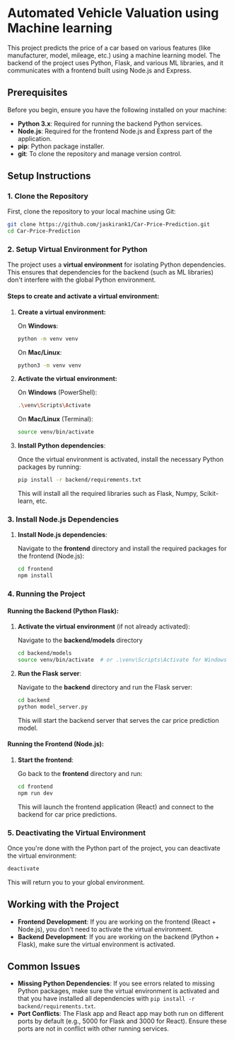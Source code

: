 
# Automated Vehicle Valuation using Machine learning

This project predicts the price of a car based on various features (like manufacturer, model, mileage, etc.) using a machine learning model. The backend of the project uses Python, Flask, and various ML libraries, and it communicates with a frontend built using Node.js and Express.

## Prerequisites

Before you begin, ensure you have the following installed on your machine:

- **Python 3.x**: Required for running the backend Python services.
- **Node.js**: Required for the frontend Node.js and Express part of the application.
- **pip**: Python package installer.
- **git**: To clone the repository and manage version control.

## Setup Instructions

### 1. Clone the Repository

First, clone the repository to your local machine using Git:

```bash
git clone https://github.com/jaskirank1/Car-Price-Prediction.git
cd Car-Price-Prediction
```

### 2. Setup Virtual Environment for Python

The project uses a **virtual environment** for isolating Python dependencies. This ensures that dependencies for the backend (such as ML libraries) don't interfere with the global Python environment.

#### Steps to create and activate a virtual environment:

1. **Create a virtual environment:**

   On **Windows**:

   ```bash
   python -m venv venv
   ```

   On **Mac/Linux**:

   ```bash
   python3 -m venv venv
   ```

2. **Activate the virtual environment:**

   On **Windows** (PowerShell):

   ```bash
   .\venv\Scripts\Activate
   ```

   On **Mac/Linux** (Terminal):

   ```bash
   source venv/bin/activate
   ```

3. **Install Python dependencies**:

   Once the virtual environment is activated, install the necessary Python packages by running:

   ```bash
   pip install -r backend/requirements.txt
   ```

   This will install all the required libraries such as Flask, Numpy, Scikit-learn, etc.

### 3. Install Node.js Dependencies

1. **Install Node.js dependencies**:

   Navigate to the **frontend** directory and install the required packages for the frontend (Node.js):

   ```bash
   cd frontend
   npm install
   ```

### 4. Running the Project

#### Running the Backend (Python Flask):

1. **Activate the virtual environment** (if not already activated):

   Navigate to the **backend/models** directory 
   ```bash
   cd backend/models
   source venv/bin/activate  # or .\venv\Scripts\Activate for Windows
   ```

2. **Run the Flask server**:

   Navigate to the **backend** directory and run the Flask server:

   ```bash
   cd backend
   python model_server.py
   ```

   This will start the backend server that serves the car price prediction model.

#### Running the Frontend (Node.js):

1. **Start the frontend**:

   Go back to the **frontend** directory and run:

   ```bash
   cd frontend
   npm run dev
   ```

   This will launch the frontend application (React) and connect to the backend for car price predictions.

### 5. Deactivating the Virtual Environment

Once you're done with the Python part of the project, you can deactivate the virtual environment:

```bash
deactivate
```

This will return you to your global environment.

## Working with the Project

- **Frontend Development**: If you are working on the frontend (React + Node.js), you don’t need to activate the virtual environment.
- **Backend Development**: If you are working on the backend (Python + Flask), make sure the virtual environment is activated.

## Common Issues

- **Missing Python Dependencies**: If you see errors related to missing Python packages, make sure the virtual environment is activated and that you have installed all dependencies with `pip install -r backend/requirements.txt`.
- **Port Conflicts**: The Flask app and React app may both run on different ports by default (e.g., 5000 for Flask and 3000 for React). Ensure these ports are not in conflict with other running services.

